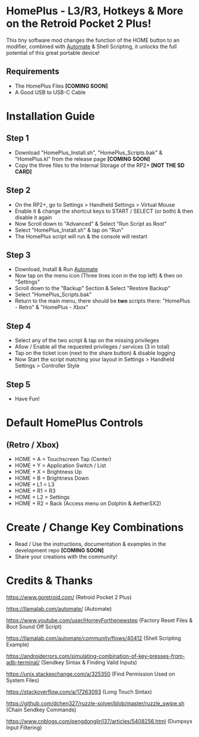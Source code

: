 # HomePlus - L3/R3, Hotkeys & More on the Retroid Pocket 2 Plus!

This tiny software mod changes the function of the HOME button to an modifier, combined with [Automate](https://llamalab.com/automate/) & Shell Scripting, it unlocks the full potential of this great portable device!

## Requirements

- The HomePlus Files **[COMING SOON]**
- A Good USB to USB-C Cable

# Installation Guide

## Step 1

- Download "HomePlus_Install.sh", "HomePlus_Scripts.bak" & "HomePlus.kl" from the release page **[COMING SOON]**
- Copy the three files to the Internal Storage of the RP2+ **[NOT THE SD CARD]**

## Step 2

- On the RP2+, go to Settings > Handheld Settings > Virtual Mouse
- Enable it & change the shortcut keys to START / SELECT (or both) & then disable it again
- Now Scroll down to "Advanced" & Select "Run Script as Root"
- Select "HomePlus_Install.sh" & tap on "Run"
- The HomePlus script will run & the console will restart

## Step 3

- Download, Install & Run [Automate](https://llamalab.com/automate/)
- Now tap on the menu icon (Three lines icon in the top left) & then on "Settings"
- Scroll down to the "Backup" Section & Select "Restore Backup"
- Select "HomePlus_Scripts.bak"
- Return to the main menu, there should be **two** scripts there: "HomePlus - Retro" & "HomePlus - Xbox"

## Step 4

- Select any of the two script & tap on the missing privileges
- Allow / Enable all the requested privileges / services (3 in total)
- Tap on the ticket icon (next to the share button) & disable logging 
- Now Start the script matching your layout in Settings > Handheld Settings > Controller Style

## Step 5

- Have Fun!

# Default HomePlus Controls
## (Retro / Xbox)

- HOME + A  = Touchscreen Tap (Center)
- HOME + Y  = Application Switch / List
- HOME + X  = Brightness Up
- HOME + B  = Brightness Down
- HOME + L1 = L3
- HOME + R1 = R3
- HOME + L2 = Settings
- HOME + R2 = Back (Access menu on Dolphin & AetherSX2)

# Create / Change Key Combinations 

- Read / Use the instructions, documentation & examples in the development repo **[COMING SOON]**
- Share your creations with the community! 

# Credits & Thanks

https://www.goretroid.com/ (Retroid Pocket 2 Plus)

https://llamalab.com/automate/ (Automate)

https://www.youtube.com/user/HorreyForthenewstep (Factory Reset Files & Boot Sound Off Script)

https://llamalab.com/automate/community/flows/40412 (Shell Scripting Example)

https://androiderrors.com/simulating-combination-of-key-presses-from-adb-terminal/ 
(Sendkey Sintax & Finding Valid Inputs)

https://unix.stackexchange.com/a/325350 (Find Permission Used on System Files)

https://stackoverflow.com/a/17263093 (Long Touch Sintax)

https://github.com/dchen327/ruzzle-solver/blob/master/ruzzle_swipe.sh (Chain Sendkey Commands)

https://www.cnblogs.com/pengdonglin137/articles/5408256.html (Dumpsys Input Filtering) 
